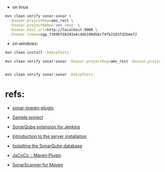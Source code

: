

- on linux
```sh
mvn clean verify sonar:sonar \
  -Dsonar.projectKey=ams_rest \
  -Dsonar.projectName='ams_rest' \
  -Dsonar.host.url=http://localhost:9000 \
  -Dsonar.token=sqp_7369bfd4293a4cdde190d56cf4fb2103fd2beef2
``` 

- on windows:
```sh
mvn clean install -DskipTests

mvn clean verify sonar:sonar -Dsonar.projectKey=ams_rest -Dsonar.projectName='ams_rest' -Dsonar.host.url=http://localhost:9000 -Dsonar.token=sqp_7369bfd4293a4cdde190d56cf4fb2103fd2beef2 -DskipTests


mvn clean verify sonar:sonar -DskipTests
``` 




# refs:

- [sonar-maven-plugin](https://central.sonatype.com/artifact/org.sonarsource.scanner.maven/sonar-maven-plugin/3.9.0.2155)
- [Sample project](https://github.com/SonarSource/sonar-scanning-examples/tree/master/sonar-scanner-maven/maven-basic)
- [SonarQube extension for Jenkins](https://docs.sonarsource.com/sonarqube/latest/analyzing-source-code/scanners/jenkins-extension-sonarqube/)

- [Introduction to the server installation](https://docs.sonarsource.com/sonarqube/latest/setup-and-upgrade/install-the-server/introduction/)
- [Installing the SonarQube database](https://docs.sonarsource.com/sonarqube/latest/setup-and-upgrade/install-the-server/installing-the-database/)
- [JaCoCo :: Maven Plugin ](https://mvnrepository.com/artifact/org.jacoco/jacoco-maven-plugin/0.8.12)
- [SonarScanner for Maven](https://docs.sonarsource.com/sonarqube/latest/analyzing-source-code/scanners/sonarscanner-for-maven/)



